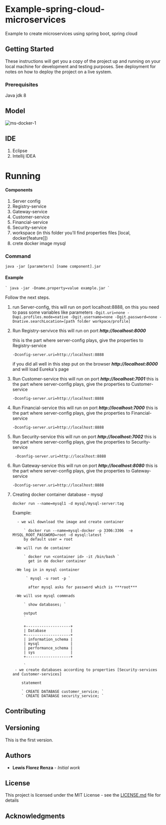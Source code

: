 # Example-spring-cloud-microservices
Example to create microservices using spring boot, spring cloud

## Getting Started

These instructions will get you a copy of the project up and running on your local machine for development and testing purposes. See deployment for notes on how to deploy the project on a live system.

### Prerequisites

Java jdk 8

## Model
<img src="https://image.ibb.co/fqREVL/ms-docker-1.png" alt="ms-docker-1" border="0">

## IDE

1. Eclipse
2. Intellij IDEA

# Running 
#### Components
1. Server config
2. Registry-service
3. Gateway-service
4. Customer-service
5. Financial-service
6. Security-service
7. workspace (in this folder you'll find properties files [local, docker[feature]])
8. crete docker image mysql

### Command
 
 ` java -jar [parameters] [name component].jar `

#### Example 

	` java -jar -Dname.property=value example.jar `

Follow the next steps.

1. run Server-config, this will run on port localhost:8888, on  this you need to pass some variables like parameters
    `
    -Dgit.uri=none -Dapi.profiles.mode=native -Dgit.username=none -Dgit.password=none -Dnative.searchLocation=[path folder workpace/profile]
    `
2. Run Registry-servivce this will run on port ***http://localhost:8000*** 

    this is the part where server-config plays, give the properties to Registry-service
    
   ` -Dconfig-server.uri=http://localhost:8888 `
    
    if you did all well in this step put on the browser ***http://localhost:8000*** and will load Eureka's page

3. Run Customer-service this will run on port ***http://localhost:7001*** 
    this is the part where server-config plays, give the properties to Customer-service
    
    ` -Dconfig-server.uri=http://localhost:8888 `
    
4. Run Financial-service this will run on port ***http://localhost:7000*** 
    this is the part where server-config plays, give the properties to Financial-service
    
    ` -Dconfig-server.uri=http://localhost:8888 `
    
5. Run Security-service this will run on port ***http://localhost:7002*** 
    this is the part where server-config plays, give the properties to Security-service
    
    `  -Dconfig-server.uri=http://localhost:8888 `
    
6. Run Gateway-service this will run on port ***http://localhost:8080*** 
    this is the part where server-config plays, give the properties to Gateway-service
       
    ` -Dconfig-server.uri=http://localhost:8888 ` 

7. Creating docker container database - mysql
	
	` docker run --name=mysql1 -d mysql/mysql-server:tag `
	
	Example:
	
	     - we wil download the image and create container
    
		    ` docker run --name=mysql-docker -p 3306:3306  -e MYSQL_ROOT_PASSWORD=root -d mysql:latest `
		    by default user = root
		
		-We will run de container
		
			` docker run <container id> -it /bin/bash ` 
			  get in de docker container
		
		-We log in in mysql container
			 
			 ` mysql -u root -p `
			 
			  after mysql asks for password which is ***root***
			 
		-We will use mysql commnads	
			
			` show databases; `
			
			output
			`
			
			+--------------------+
			| Database           |
			+--------------------+
			| information_schema |
			| mysql              |
			| performance_schema |
			| sys                |
			+--------------------+ 
			
			`
		- we create databases according to properties [Security-services and Customer-services]	
		   
		   statement
		   
		   ` CREATE DATABASE customer_service; ` 
		   ` CREATE DATABASE security_service; ` 		   
			
## Contributing

## Versioning

This is the first version.

## Authors

* **Lewis Florez Renza** - *Initial work*

## License

This project is licensed under the MIT License - see the [LICENSE.md](LICENSE.md) file for details

## Acknowledgments